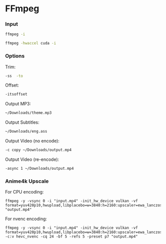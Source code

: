 # FFmpeg

### Input
```bash
ffmpeg -i 
```
```bash
ffmpeg -hwaccel cuda -i
```

### Options
Trim:
```bash
-ss  -to 
```
Offset:
```bash
-itsoffset
```
Output MP3:
```bash
~/Downloads/theme.mp3
```
Output Subtitles:
```bash
~/Downloads/eng.ass
```
Output Video (no encode):
```bash
-c copy ~/Downloads/output.mp4
```
Output Video (re-encode):
```bash
-async 1 ~/Downloads/output.mp4
```

### Anime4k Upscale
For CPU encoding:
```
ffmpeg -y -vsync 0 -i "input.mp4" -init_hw_device vulkan -vf format=yuv420p10,hwupload,libplacebo=w=3840:h=2160:upscaler=ewa_lanczos:custom_shader_path=shaders/Anime4K_ModeA.glsl,hwdownload,format=yuv420p10 "output.mp4"
```
For nvenc encoding:
```
ffmpeg -y -vsync 0 -i "input.mp4" -init_hw_device vulkan -vf format=yuv420p10,hwupload,libplacebo=w=3840:h=2160:upscaler=ewa_lanczos:custom_shader_path=shaders/Anime4K_ModeA.glsl,hwdownload,format=yuv420p10 -c:v hevc_nvenc -cq 24 -bf 5 -refs 5 -preset p7 "output.mp4"
```
